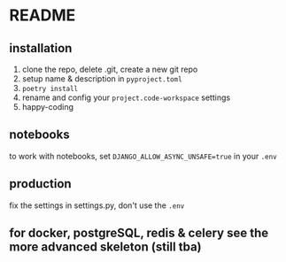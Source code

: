 # README

## installation

1. clone the repo, delete .git, create a new git repo
2. setup name & description in `pyproject.toml`
3. `poetry install`
4. rename and config your `project.code-workspace` settings
5. happy-coding

## notebooks

to work with notebooks, set
`DJANGO_ALLOW_ASYNC_UNSAFE=true` in your `.env`

## production

fix the settings in settings.py, don't use the `.env`

## for docker, postgreSQL, redis & celery see the more advanced skeleton (still tba)
